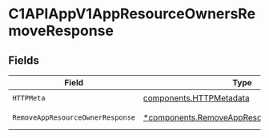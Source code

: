 # C1APIAppV1AppResourceOwnersRemoveResponse


## Fields

| Field                                                                                                   | Type                                                                                                    | Required                                                                                                | Description                                                                                             |
| ------------------------------------------------------------------------------------------------------- | ------------------------------------------------------------------------------------------------------- | ------------------------------------------------------------------------------------------------------- | ------------------------------------------------------------------------------------------------------- |
| `HTTPMeta`                                                                                              | [components.HTTPMetadata](../../models/components/httpmetadata.md)                                      | :heavy_check_mark:                                                                                      | N/A                                                                                                     |
| `RemoveAppResourceOwnerResponse`                                                                        | [*components.RemoveAppResourceOwnerResponse](../../models/components/removeappresourceownerresponse.md) | :heavy_minus_sign:                                                                                      | Successful response                                                                                     |